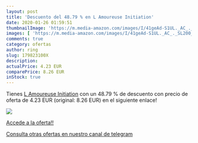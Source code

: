 ```yaml
---
layout: post
title: 'Descuento del 48.79 % en L Amoureuse Initiation'
date: 2020-01-26 01:59:51
thumbnailImage: 'https://m.media-amazon.com/images/I/41geAd-S1UL._AC_._SL200_.jpg'
images: [ 'https://m.media-amazon.com/images/I/41geAd-S1UL._AC_._SL200_.jpg' ]
comments: true
category: ofertas
author: ring
slug: 179823100X
description:
actualPrice: 4.23 EUR
comparePrice: 8.26 EUR
inStock: true
---
```


Tienes [L Amoureuse Initiation](https://www.amazon.com/dp/179823100X/?tag=redken08-20) con un 48.79 % de descuento con precio de oferta de 4.23 EUR (original: 8.26 EUR) en el siguiente enlace!

[![](https://m.media-amazon.com/images/I/41geAd-S1UL._AC_._SL200_.jpg)](https://www.amazon.com/dp/179823100X/?tag=redken08-20)

[Accede a la oferta!!](https://www.amazon.com/dp/179823100X/?tag=redken08-20)

[Consulta otras ofertas en nuestro canal de telegram](https://t.me/s/ofertas25)
